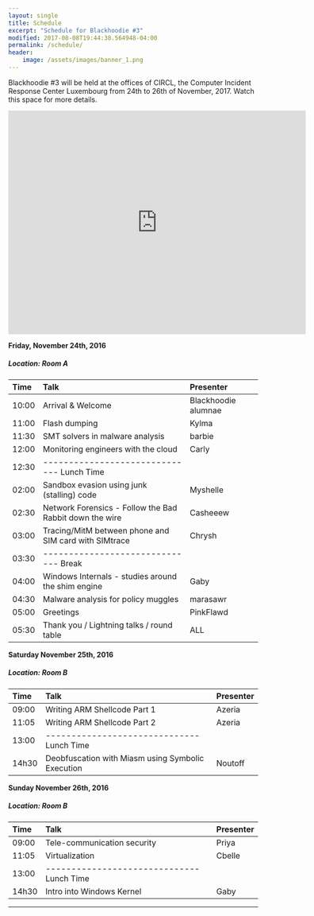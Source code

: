 ```yaml
---
layout: single
title: Schedule
excerpt: "Schedule for Blackhoodie #3"
modified: 2017-08-08T19:44:38.564948-04:00
permalink: /schedule/
header:
    image: /assets/images/banner_1.png
---
```

Blackhoodie #3 will be held at the offices of CIRCL, the Computer Incident Response Center Luxembourg from 24th to 26th of November, 2017. Watch this space for more details.


<iframe src="https://www.google.com/maps/embed?pb=!1m18!1m12!1m3!1d2585.6327266227563!2d6.133127215700949!3d49.604675079367645!2m3!1f0!2f0!3f0!3m2!1i1024!2i768!4f13.1!3m3!1m2!1s0x479548ce12418fa9%3A0xbb87d355ca4f5108!2s16+Boulevard+d&#39;Avranches%2C+1160+Luxembourg!5e0!3m2!1sen!2sus!4v1508710346445" width="600" height="450" frameborder="0" style="border:0" allowfullscreen></iframe>


**Friday, November 24th, 2016**

##### Location: Room A

| Time | Talk | Presenter |
| :--- | :--- | :--- |
|10:00| Arrival & Welcome | Blackhoodie alumnae |
|11:00| Flash dumping | Kylma |
|11:30| SMT solvers in malware analysis | barbie |
|12:00| Monitoring engineers with the cloud | Carly |
|12:30| ------------------------------  Lunch Time
|02:00| Sandbox evasion using junk (stalling) code | Myshelle |
|02:30| Network Forensics - Follow the Bad Rabbit down the wire | Casheeew |
|03:00| Tracing/MitM between phone and SIM card with SIMtrace | Chrysh |
|03:30| ------------------------------  Break
|04:00| Windows Internals - studies around the shim engine | Gaby |
|04:30| Malware analysis for policy muggles | marasawr |
|05:00| Greetings | PinkFlawd |
|05:30| Thank you / Lightning talks / round table | ALL |

**Saturday November 25th, 2016**

##### Location: Room B

| Time | Talk | Presenter |
| :--- | :--- | :--- |
|09:00| Writing ARM Shellcode Part 1 | Azeria |
|11:05| Writing ARM Shellcode Part 2 | Azeria |
|13:00| ------------------------------  Lunch Time
|14h30| Deobfuscation with Miasm using Symbolic Execution | Noutoff |

**Sunday November 26th, 2016**

##### Location: Room B

| Time | Talk | Presenter |
| :--- | :--- | :--- |
|09:00| Tele-communication security | Priya |
|11:05| Virtualization | Cbelle |
|13:00| ------------------------------  Lunch Time
|14h30| Intro into Windows Kernel | Gaby |

---
